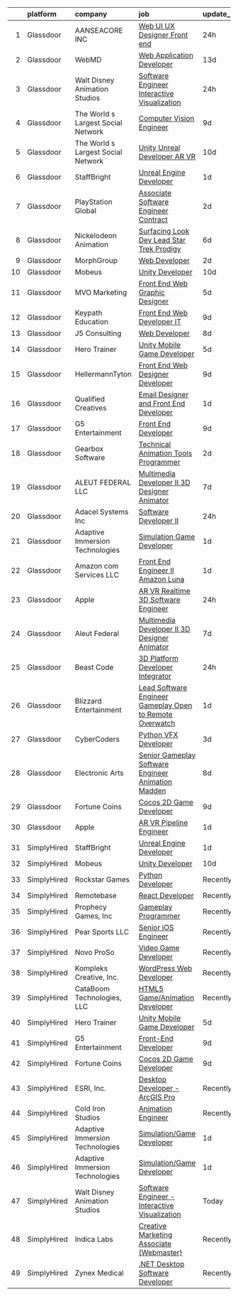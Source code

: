 

|    | platform    | company                            | job                                                                                                                                                                                                                                                                                                                                                                                                                                                                                                                                                                                                                                                                                                                                                                                                                                                                                                                                                                                                                                                                                                                                                                                                                                                                                                                                                                     | update_time   | location              |
|---:|:------------|:-----------------------------------|:------------------------------------------------------------------------------------------------------------------------------------------------------------------------------------------------------------------------------------------------------------------------------------------------------------------------------------------------------------------------------------------------------------------------------------------------------------------------------------------------------------------------------------------------------------------------------------------------------------------------------------------------------------------------------------------------------------------------------------------------------------------------------------------------------------------------------------------------------------------------------------------------------------------------------------------------------------------------------------------------------------------------------------------------------------------------------------------------------------------------------------------------------------------------------------------------------------------------------------------------------------------------------------------------------------------------------------------------------------------------|:--------------|:----------------------|
|  1 | Glassdoor   | AANSEACORE INC                     | [Web UI UX Designer  Front end ](https://www.glassdoor.com/partner/jobListing.htm?pos=125&ao=1136043&s=58&guid=0000018248ba66fea0c384d75aa81aad&src=GD_JOB_AD&t=SR&vt=w&ea=1&cs=1_75e1068d&cb=1659077552294&jobListingId=1008035316079&jrtk=3-0-1g94bkpqu2ino001-1g94bkprcihmr800-5106f7da2ec6d67c-)                                                                                                                                                                                                                                                                                                                                                                                                                                                                                                                                                                                                                                                                                                                                                                                                                                                                                                                                                                                                                                                                    | 24h           | Atlanta, GA           |
|  2 | Glassdoor   | WebMD                              | [Web Application Developer](https://www.glassdoor.com/partner/jobListing.htm?pos=121&ao=1136043&s=58&guid=0000018248ba66fea0c384d75aa81aad&src=GD_JOB_AD&t=SR&vt=w&cs=1_af5c2ab8&cb=1659077552291&jobListingId=1008008367061&jrtk=3-0-1g94bkpqu2ino001-1g94bkprcihmr800-e28f196c8044f50b-)                                                                                                                                                                                                                                                                                                                                                                                                                                                                                                                                                                                                                                                                                                                                                                                                                                                                                                                                                                                                                                                                              | 13d           | Atlanta, GA           |
|  3 | Glassdoor   | Walt Disney Animation Studios      | [Software Engineer   Interactive Visualization](https://www.glassdoor.com/partner/jobListing.htm?pos=103&ao=1110586&s=58&guid=0000018248ba66fea0c384d75aa81aad&src=GD_JOB_AD&t=SR&vt=w&cs=1_38560bdd&cb=1659077552289&jobListingId=1008036305329&cpc=C19BE7EA145E205E&jrtk=3-0-1g94bkpqu2ino001-1g94bkprcihmr800-600a1d9fa93cc267--6NYlbfkN0DAFTyt7pbDCC2JPO79CSdi1dIb81yjczP5qsKcZIxgiYm3-7g-689UM0rgypL64cpr5MGhacMiibJdUBJyC98GLFUukImUpC5_HleIpohsAzCPwQXsUfMomAEsu6z2X6XIsjp8EujM7jolmVQ8tDqqCzhguhGNxjgei8AewQDnUELubS5tdSF7mjvpWXYGNCpe__zbZBv4xdNabea38bdvNgVu98EwzoUdA2tUZA-ZkfPG4DqlTyqIkDsVdbcQPh1yGp5ikR72o141U_GwYQq-8IOsEpSWPJH2RsjPZJXKDPj5McxHdjJuMw-Tk_EacX4l9ExKuoVC-DeD5pqe8cFNu8qxQVDObqkyq6bEKzSUYSviS3jyKKw5NO3h5DOXVomORCU2ivhCPKArxRsdwsZKs1nz45CFZhtxeZ1MnVD7pj4iIxjZtRfL8Eqp39V6XFI%3D)                                                                                                                                                                                                                                                                                                                                                                                                                                                                                                                                                       | 24h           | Burbank, CA           |
|  4 | Glassdoor   | The World s Largest Social Network | [Computer Vision Engineer](https://www.glassdoor.com/partner/jobListing.htm?pos=108&ao=1110586&s=58&guid=0000018248ba66fea0c384d75aa81aad&src=GD_JOB_AD&t=SR&vt=w&ea=1&cs=1_7e16e4a2&cb=1659077552290&jobListingId=1008016092333&cpc=1160948BCBA38B5B&jrtk=3-0-1g94bkpqu2ino001-1g94bkprcihmr800-c21374c0df2462de--6NYlbfkN0DSgjPPcnEdvoK3uuxfISLALE6pB1FR7YSHOr_tSg5_QGIhoz_2VqUepdcKLBLI_zSI5rPHLCmBGW7I1SK_7udTTJ3BXAPBxGEILkgmIHY-EsfBgN6v5C_THtSc2Nx7LlTPzmSznimamg2CYkT-E55Rwvn-jHTb3lK1wU_oRUkMEwwdf5MRqFvlG6fTvroe0gK1LpeSpx7Qwt6AAoQLinCOPslqggQjlTleNiggyx2llCy6TIWQ_4vzI89FXWVyyXnkoC-1868vZtyBYyNuenSAF07fimFvesg47VF6FpLPU93Fa2PiL6Kx8qKkr1RCIHy9UU6sMsiDPDxNrQtNOWBTnah41PrzGXMGJcXwoGDdaI4Gtq6DU1vtXzEv0Hr1PCWxC6QLytbPZzBXt0sJnbTEgAlmxmwiDKi23x2xYDhNB8QtqazUJY0xttjAv-Y7xUYL9mh-vJf24f2IDzHUF-gZ2AvmOAw9_iHz7sf3V2bXb02Mrx3AVeF93g10eNU2Ro4HdIL8Gyswk2uPkByTf5QeaIdSD9N_BsS9SlG1Fzbo67d4SentsNad7j3QdMqc5pyQnUOeaMrX8_s5xnP0ASF8)                                                                                                                                                                                                                                                                                                                                                                                                                     | 9d            | Denver, CO            |
|  5 | Glassdoor   | The World s Largest Social Network | [Unity Unreal Developer  AR VR ](https://www.glassdoor.com/partner/jobListing.htm?pos=109&ao=1110586&s=58&guid=0000018248ba66fea0c384d75aa81aad&src=GD_JOB_AD&t=SR&vt=w&ea=1&cs=1_e500a8b2&cb=1659077552291&jobListingId=1008012651983&cpc=6FC5BA77C9A4CD78&jrtk=3-0-1g94bkpqu2ino001-1g94bkprcihmr800-6a9687f16436b173--6NYlbfkN0DSgjPPcnEdvoK3uuxfISLALE6pB1FR7YSHOr_tSg5_QGIhoz_2VqUepdcKLBLI_zRvkDZhvtF_k8miCmwKmbQ_d86ghCkWK5Iyn9zY4XJYRa_cJlbg1rLK4zZUQXMOjDscXw6-RhjxJQyns7_2qNLXsUWksOCT123nD7wpF_Hivl8vz11EM2MF_dMNNAswIqY-lcjaCqfQo2VG2N5eb5NkKXNI9BCmATICIR2lY_qO_ZIA2H9OCDX1MO069163yZ7HKlViTdyC5VQD10Xbun6cc7in0a2Ceo9qjr1Rfq_ZuCmdsLSKemsF5LJKgz5FwXhCoqruw6VaAOZ75lvRW-xFaD6LsVHYXrNw9TtZWRxtQ8mbNXeLT__B1AAdEn-3OXXHrx7uGjuautQt95zt_DZm0Y_jGfDnfvEnXdHIetfQzS_1GLq7aYvBXuskRQl6L0y84orbJxwe90GVFyCxh8sXEyG4IULGbqcgESnOh7T68lbZ7HUYWLgYx0wcF1QRq6Wt1ZvEbNRpMOQxtVRgElWA15pbg1h8madxqz6A1f_LXCG9YVbS6TjI2yiRzqsRFIzaZZRYWkAW6Cud3BmLyJVS)                                                                                                                                                                                                                                                                                                                                                                                                               | 10d           | Sausalito, CA         |
|  6 | Glassdoor   | StaffBright                        | [Unreal Engine Developer](https://www.glassdoor.com/partner/jobListing.htm?pos=107&ao=1110586&s=58&guid=0000018248ba66fea0c384d75aa81aad&src=GD_JOB_AD&t=SR&vt=w&ea=1&cs=1_c77f16f2&cb=1659077552290&jobListingId=1008033504860&cpc=F41FEAB56D215062&jrtk=3-0-1g94bkpqu2ino001-1g94bkprcihmr800-ff5345e9315537c8--6NYlbfkN0Aqv72EFK29NzEvbxi8aP-wZOYvXVEUPKBT5KIQeMTgxbApqDtxIZdDZoPgq6FL-63xn6UDxC6adgukD5cazUPSLeTbV7yMpi-pht1YdgKrYHCL2L_2rqXwdJ8kY94hjbrDrnbQ6yMeVLYyLEYeAFOpGIBfhlvN3aFfr7hqeVEZ7AcMOrGIJ2ushjDquTnVCeTK3QucrlCI5oeScePYUvOPGVYIqTjJJSmnboaPVK37NaTIFPZPEpklM0G9yxkcxBijzjeTNPyQI6hqJTbzz2B13EdptEFJ-SQOija8vjGeRY5HjyEVA06LhJVj_OOiJwR3jd3-Us8TbXuWcyhURqwhseAjbBUZeICo5xQj0qWqmpe_V6EcdQMBs681g8IFwSVLbfRBnc2kPhGBwZqfFkaT3nHepj_6xSggv27n4MLQ_77TwxAPQ8EX9zdCJn1hSP4jHRogjcpNiXNPyeyDM8D2eSDMyy-r9VMrdxrh_inF8OER2UuyBLkJkbjRoKqAQD6yEcGaVKm9xg%3D%3D)                                                                                                                                                                                                                                                                                                                                                                                                                                                                                          | 1d            | Remote                |
|  7 | Glassdoor   | PlayStation Global                 | [Associate Software Engineer  Contract ](https://www.glassdoor.com/partner/jobListing.htm?pos=117&ao=1136043&s=58&guid=0000018248ba66fea0c384d75aa81aad&src=GD_JOB_AD&t=SR&vt=w&ea=1&cs=1_69ce9bf7&cb=1659077552291&jobListingId=1008031450587&jrtk=3-0-1g94bkpqu2ino001-1g94bkprcihmr800-03ce7458d3a9f208-)                                                                                                                                                                                                                                                                                                                                                                                                                                                                                                                                                                                                                                                                                                                                                                                                                                                                                                                                                                                                                                                            | 2d            | San Diego, CA         |
|  8 | Glassdoor   | Nickelodeon Animation              | [Surfacing Look Dev Lead  Star Trek  Prodigy ](https://www.glassdoor.com/partner/jobListing.htm?pos=127&ao=1136043&s=58&guid=0000018248ba66fea0c384d75aa81aad&src=GD_JOB_AD&t=SR&vt=w&cs=1_f8c758f9&cb=1659077552294&jobListingId=1008024027910&jrtk=3-0-1g94bkpqu2ino001-1g94bkprcihmr800-b6191067f595f254-)                                                                                                                                                                                                                                                                                                                                                                                                                                                                                                                                                                                                                                                                                                                                                                                                                                                                                                                                                                                                                                                           | 6d            | Burbank, CA           |
|  9 | Glassdoor   | MorphGroup                         | [Web Developer](https://www.glassdoor.com/partner/jobListing.htm?pos=115&ao=1136043&s=58&guid=0000018248ba66fea0c384d75aa81aad&src=GD_JOB_AD&t=SR&vt=w&ea=1&cs=1_4c34ac53&cb=1659077552291&jobListingId=1008032025394&jrtk=3-0-1g94bkpqu2ino001-1g94bkprcihmr800-7a3edc92aa0afc92-)                                                                                                                                                                                                                                                                                                                                                                                                                                                                                                                                                                                                                                                                                                                                                                                                                                                                                                                                                                                                                                                                                     | 2d            | Chantilly, VA         |
| 10 | Glassdoor   | Mobeus                             | [Unity Developer](https://www.glassdoor.com/partner/jobListing.htm?pos=113&ao=1136043&s=58&guid=0000018248ba66fea0c384d75aa81aad&src=GD_JOB_AD&t=SR&vt=w&ea=1&cs=1_97e0a413&cb=1659077552291&jobListingId=1008012455848&jrtk=3-0-1g94bkpqu2ino001-1g94bkprcihmr800-8725804754ef9c43-)                                                                                                                                                                                                                                                                                                                                                                                                                                                                                                                                                                                                                                                                                                                                                                                                                                                                                                                                                                                                                                                                                   | 10d           | United, WV            |
| 11 | Glassdoor   | MVO Marketing                      | [Front End Web   Graphic Designer](https://www.glassdoor.com/partner/jobListing.htm?pos=101&ao=1110586&s=58&guid=0000018248ba66fea0c384d75aa81aad&src=GD_JOB_AD&t=SR&vt=w&ea=1&cs=1_edbd590f&cb=1659077552289&jobListingId=1008024519056&cpc=25F7D4ABB6558D0F&jrtk=3-0-1g94bkpqu2ino001-1g94bkprcihmr800-3b25daaea7107c67--6NYlbfkN0D788tVLZnHYB2JKTLmCXo4PydfvtZKcdbYx6lxKaz3Imdx95jlIVm00i35LBHAa-O4IzZZWOa0zLoaT7fNYN8AHYMUM6AAltPVchZhbRZic0KWdCPAKFFyP_-LGP_Ixo0BdG9O34TFUueAp7uKr6vBL2hBJYT88lFTd2urEJmiT2xL0FXt1NBoJKsQVlamHiKt641isKIdih162wroBRSTxRp5dgR3IvnsuG4ALi7jdMfGSSUxRRLHveEyk_Q2-N4OxgFH5oGg-aDkCNH9NW2RjJ5Oy6g-BH-b8OBTfhV2PrdTfHirCsxBl2KVeODLw15fZuYRkHpTPBR28AzhnIOkBdLuZq5gTndhr-5wzB76zAhFIsthG_A7TinAfpyu9CvRWODu7nlGSwn_FD_3P6No_ZaD3m6jxCpdhHzaUXVHp5_yxNfhTYBoPzRdNIo1OKDXwcAMEvuJMpNyV1Q-uHOLnJPn0p0xUTwFdQO4P2qQ4oJOLkBYMarKA7Jq7klRiLnyErcWMVzV_SEQrw73idgO)                                                                                                                                                                                                                                                                                                                                                                                                                                                                             | 5d            | Roswell, GA           |
| 12 | Glassdoor   | Keypath Education                  | [Front End Web Developer   IT](https://www.glassdoor.com/partner/jobListing.htm?pos=104&ao=1110586&s=58&guid=0000018248ba66fea0c384d75aa81aad&src=GD_JOB_AD&t=SR&vt=w&ea=1&cs=1_58d47960&cb=1659077552290&jobListingId=1008016122648&cpc=9C2286EA3771AAF6&jrtk=3-0-1g94bkpqu2ino001-1g94bkprcihmr800-78f317af56e3f18c--6NYlbfkN0B5yzmwsWuqFEnZ4KZ0oZggF_kecX9RXCcNgmDdqnpqNuS9SQwkvMm25LJOlwnoQeRGVNLuM68xe_XBupscoGWwLuAmAECc7b1ebtEBdhfC5DUw0FIOA52Rp9Xn4PKH-c0divItmOUKO7DkM3INqiqcAzduqg14ZHADXTMottiuw7WUxXzUup9t1JXlxov6LZSuBKPpbeV-6elp0PgNDtKUoprqZ50ObeCvRqj-Zt3JiHxw1b0JeGzmnne3ikyPE3JHS40u91ph-7Z8VpxelflD9uGMnzzz9JOtQQO2XcWO5x4FOfg4JT5N3xa5tmm4HOoNa4lVYZCj5oOhA8e0QmSi5Sh-3eV4h8quqXH93q5EToGaMr6RMF_yoDRH5ieR7ibc-h9khjLUWrDBlL5oIt0AclVyVHJmpl-K1FRn_2rKMwy1O0W-P9UODZ-efumgrKK0YJEI9xWUsEAqE1Ni5T_WGmc7OlH5XBsOepxLmDdPM-xKU8Vj-uGJtUw2yxvCQkdNdiD2sPuDPVVAIi7-H4-SyzOmL16zktEIfdY5C9Spbn_ZxrDYM3t5NbwsqElIJFr_0UXpZOC1oesExMLH2bAPXVtXCOqihsoF-8gR1Ut4kXqGBzNqu6bN)                                                                                                                                                                                                                                                                                                                                                                                 | 9d            | Schaumburg, IL        |
| 13 | Glassdoor   | J5 Consulting                      | [Web Developer](https://www.glassdoor.com/partner/jobListing.htm?pos=124&ao=1136043&s=58&guid=0000018248ba66fea0c384d75aa81aad&src=GD_JOB_AD&t=SR&vt=w&ea=1&cs=1_4d5b5b59&cb=1659077552294&jobListingId=1008018242416&jrtk=3-0-1g94bkpqu2ino001-1g94bkprcihmr800-8d633f17a317ae0f-)                                                                                                                                                                                                                                                                                                                                                                                                                                                                                                                                                                                                                                                                                                                                                                                                                                                                                                                                                                                                                                                                                     | 8d            | Chantilly, VA         |
| 14 | Glassdoor   | Hero Trainer                       | [Unity Mobile Game Developer](https://www.glassdoor.com/partner/jobListing.htm?pos=112&ao=1136043&s=58&guid=0000018248ba66fea0c384d75aa81aad&src=GD_JOB_AD&t=SR&vt=w&ea=1&cs=1_3ca9aa84&cb=1659077552291&jobListingId=1008024775969&jrtk=3-0-1g94bkpqu2ino001-1g94bkprcihmr800-99541d7b00e6f9fc-)                                                                                                                                                                                                                                                                                                                                                                                                                                                                                                                                                                                                                                                                                                                                                                                                                                                                                                                                                                                                                                                                       | 5d            | Remote                |
| 15 | Glassdoor   | HellermannTyton                    | [Front End Web Designer Developer](https://www.glassdoor.com/partner/jobListing.htm?pos=128&ao=1136043&s=58&guid=0000018248ba66fea0c384d75aa81aad&src=GD_JOB_AD&t=SR&vt=w&ea=1&cs=1_1af96b81&cb=1659077552295&jobListingId=1008015633229&jrtk=3-0-1g94bkpqu2ino001-1g94bkprcihmr800-dbe7d8bfa1e421c8-)                                                                                                                                                                                                                                                                                                                                                                                                                                                                                                                                                                                                                                                                                                                                                                                                                                                                                                                                                                                                                                                                  | 9d            | Milwaukee, WI         |
| 16 | Glassdoor   | Qualified Creatives                | [Email Designer and Front End Developer](https://www.glassdoor.com/partner/jobListing.htm?pos=122&ao=1136043&s=58&guid=0000018248ba66fea0c384d75aa81aad&src=GD_JOB_AD&t=SR&vt=w&ea=1&cs=1_cf5c5f84&cb=1659077552292&jobListingId=1008033137025&jrtk=3-0-1g94bkpqu2ino001-1g94bkprcihmr800-7ca1089cb3beb639-)                                                                                                                                                                                                                                                                                                                                                                                                                                                                                                                                                                                                                                                                                                                                                                                                                                                                                                                                                                                                                                                            | 1d            | Fort Lauderdale, FL   |
| 17 | Glassdoor   | G5 Entertainment                   | [Front End Developer](https://www.glassdoor.com/partner/jobListing.htm?pos=111&ao=1136043&s=58&guid=0000018248ba66fea0c384d75aa81aad&src=GD_JOB_AD&t=SR&vt=w&cs=1_058ed866&cb=1659077552291&jobListingId=1008014904853&jrtk=3-0-1g94bkpqu2ino001-1g94bkprcihmr800-f3abba0302d8d498-)                                                                                                                                                                                                                                                                                                                                                                                                                                                                                                                                                                                                                                                                                                                                                                                                                                                                                                                                                                                                                                                                                    | 9d            | Remote                |
| 18 | Glassdoor   | Gearbox Software                   | [Technical Animation Tools Programmer](https://www.glassdoor.com/partner/jobListing.htm?pos=120&ao=1136043&s=58&guid=0000018248ba66fea0c384d75aa81aad&src=GD_JOB_AD&t=SR&vt=w&ea=1&cs=1_dbbe3e26&cb=1659077552291&jobListingId=1008029963137&jrtk=3-0-1g94bkpqu2ino001-1g94bkprcihmr800-6d93732b1841f5c1-)                                                                                                                                                                                                                                                                                                                                                                                                                                                                                                                                                                                                                                                                                                                                                                                                                                                                                                                                                                                                                                                              | 2d            | Frisco, TX            |
| 19 | Glassdoor   | ALEUT FEDERAL LLC                  | [Multimedia Developer II   3D Designer Animator](https://www.glassdoor.com/partner/jobListing.htm?pos=123&ao=1136043&s=58&guid=0000018248ba66fea0c384d75aa81aad&src=GD_JOB_AD&t=SR&vt=w&ea=1&cs=1_fd6ee54c&cb=1659077552292&jobListingId=1008020532641&jrtk=3-0-1g94bkpqu2ino001-1g94bkprcihmr800-6861b7da3f143f87-)                                                                                                                                                                                                                                                                                                                                                                                                                                                                                                                                                                                                                                                                                                                                                                                                                                                                                                                                                                                                                                                    | 7d            | Colorado Springs, CO  |
| 20 | Glassdoor   | Adacel Systems Inc                 | [Software Developer II](https://www.glassdoor.com/partner/jobListing.htm?pos=116&ao=1136043&s=58&guid=0000018248ba66fea0c384d75aa81aad&src=GD_JOB_AD&t=SR&vt=w&ea=1&cs=1_80031adb&cb=1659077552291&jobListingId=1008035461816&jrtk=3-0-1g94bkpqu2ino001-1g94bkprcihmr800-b2f58a6daf0206d2-)                                                                                                                                                                                                                                                                                                                                                                                                                                                                                                                                                                                                                                                                                                                                                                                                                                                                                                                                                                                                                                                                             | 24h           | Orlando, FL           |
| 21 | Glassdoor   | Adaptive Immersion Technologies    | [Simulation Game Developer](https://www.glassdoor.com/partner/jobListing.htm?pos=102&ao=1110586&s=58&guid=0000018248ba66fea0c384d75aa81aad&src=GD_JOB_AD&t=SR&vt=w&ea=1&cs=1_22ade9db&cb=1659077552290&jobListingId=1008033134992&cpc=C891152315FA1AD8&jrtk=3-0-1g94bkpqu2ino001-1g94bkprcihmr800-8696b9e614df0506--6NYlbfkN0Ah9U34QtNT-Rg7ow0I6j33eRcaaM9l7k5iW_6MlROAU0HQnuUL2uxLKSiskT1dvNKJrLJNOcVfRYh6zJkw4erGg5h66n8ksKwr6mUwUADIHrzs_MmvP5G2FHV5Qsh4jlJ6hb429Zq0t_uQi2QjuGsQrYuVHVmrbkVoaVQkHIdGtPuDinc7CtWL0V7Omp8Ej6ewdNvDYsagQz04PpKwFJv888EW_voTIewCy65SnN3MBA-Ag8rBYtH0Enq3P8xxpvUDoKwKTvso-cx7VlsFYSmnqyULKs5_--SBtym80galkTE49Of4dUGZTqXqIyYFcXW8KodtKwIThQ1rOGJHMZrRJfjM-lsSGefA9lDwdQsb8gmmryUtPGfb8ycr5r3_d2Cw0VZz3dQOYNdLmAoumyUlFDDum3Szs3546OV4VxsCaveyXZb-JDeEQTIJDjwUXZ-Ld7-UNmWFKNinxZP_RIpe6WlzBD3kmDqMgirUrtTfH_QaJnwgRXfcU3ZWJx7Dq-I%3D)                                                                                                                                                                                                                                                                                                                                                                                                                                                                                                      | 1d            | Remote                |
| 22 | Glassdoor   | Amazon com Services LLC            | [Front End Engineer II  Amazon Luna](https://www.glassdoor.com/partner/jobListing.htm?pos=130&ao=1136043&s=58&guid=0000018248ba66fea0c384d75aa81aad&src=GD_JOB_AD&t=SR&vt=w&cs=1_00b54f86&cb=1659077552295&jobListingId=1008033583076&jrtk=3-0-1g94bkpqu2ino001-1g94bkprcihmr800-10a1760937520cb2-)                                                                                                                                                                                                                                                                                                                                                                                                                                                                                                                                                                                                                                                                                                                                                                                                                                                                                                                                                                                                                                                                     | 1d            | Irvine, CA            |
| 23 | Glassdoor   | Apple                              | [AR VR Realtime 3D Software Engineer](https://www.glassdoor.com/partner/jobListing.htm?pos=105&ao=1110586&s=58&guid=0000018248ba66fea0c384d75aa81aad&src=GD_JOB_AD&t=SR&vt=w&cs=1_b08d119b&cb=1659077552290&jobListingId=1008036908137&cpc=AC285F3A3ECA6BB0&jrtk=3-0-1g94bkpqu2ino001-1g94bkprcihmr800-0f73be7f4cf41a64--6NYlbfkN0BvKrLyj5gPmtZO9T8euul8TCxuuKNOtzRJOomxnwSEodTz2Bc-sPZlbtkML8D-m4oymYuDOJ2Dght650NHD4t2m9c4KkBkVk93t2OEyZsxPwOfyATWLwA77C5i4Syp58EaetaZ40se1T4KK1y4M1ZecJgNSprSvBkO0JW9pd1MG6WMmZ-p2Xn2q2aA555qTL6aWsmLCtY369OC2zOyOzm2lHp67THRxafQwTR86HA0knCX7XVoP2oo2RK8msB9LWNK-bJ5eSMzupCVRmMbdmQK59hlsP-E_9yqJFd-JUDiSUyuD4ZOCofD92GASFdZIMvcBO33j80WjjZtuvQzrUvxm4IYL6V84CCdxKNLxVD5qDtb0f6FVzbS4XibDgx79XM5yo8f2FHS-vMleb6dWSbV1w06YM3y9Cs-qqqQV0mVPVHH7hBuysQvduIC0b6wzKWWMml8g94wSbW5bX_KNYhUI_LEtViUi66ykJVuKEs3UGSa9OCmVWK9ADZiG8QiylQg9TxiQCtr9yoRAbqFrmWzDAxwBpPOF270IjFRz97OPcwJErd-bQJr1TjqXXyetxFTYG-pfW5I0QOzwmymtHcvZk7F9h7vTiaLigYVAf0eYxKV9purBDd6rTsU8Wtm3HqrZ-C6jJ4hBf42sjdIZqAxJuLI8nRbqly4RWR_5Ht1JTZyWzbDpldNg-3ZhMCrn_Q7Jlh5Bvd41BOMnOBs5hnS05xLVCWSh23n0_XwJLSxu_lK-Rd8nz-MGwzu24SSpY4d_fM-q5zs-wVmU2C7tZeRCyuYwhE2hVJ9sNHMSztVTx4UteibL3x7GC4tKzuny4zAR667Q6h6hUIuVsrlPCi060yqhx-jPV1F4EnTWN0vGWXwbvUaIPN8920hHlMNNItKh-hfkOKPJo5GTKfmG1F9Li-zMtWS6Su5KWGQMB2Gmtux0kAn_tQs4w5gzqyZcubUiaFkJn8vO-hLpVM5EDEVwugBMQ6LB00%3D) | 24h           | Boulder, CO           |
| 24 | Glassdoor   | Aleut Federal                      | [Multimedia Developer II   3D Designer Animator](https://www.glassdoor.com/partner/jobListing.htm?pos=129&ao=1136043&s=58&guid=0000018248ba66fea0c384d75aa81aad&src=GD_JOB_AD&t=SR&vt=w&cs=1_d998c24b&cb=1659077552295&jobListingId=1008021020998&jrtk=3-0-1g94bkpqu2ino001-1g94bkprcihmr800-3aa78bb73d048592-)                                                                                                                                                                                                                                                                                                                                                                                                                                                                                                                                                                                                                                                                                                                                                                                                                                                                                                                                                                                                                                                         | 7d            | Colorado Springs, CO  |
| 25 | Glassdoor   | Beast Code                         | [3D Platform Developer   Integrator](https://www.glassdoor.com/partner/jobListing.htm?pos=119&ao=1136043&s=58&guid=0000018248ba66fea0c384d75aa81aad&src=GD_JOB_AD&t=SR&vt=w&ea=1&cs=1_dfb5f0a7&cb=1659077552291&jobListingId=1008035053779&jrtk=3-0-1g94bkpqu2ino001-1g94bkprcihmr800-69544c936987c890-)                                                                                                                                                                                                                                                                                                                                                                                                                                                                                                                                                                                                                                                                                                                                                                                                                                                                                                                                                                                                                                                                | 24h           | Fort Walton Beach, FL |
| 26 | Glassdoor   | Blizzard Entertainment             | [Lead Software Engineer  Gameplay  Open to Remote    Overwatch](https://www.glassdoor.com/partner/jobListing.htm?pos=126&ao=1136043&s=58&guid=0000018248ba66fea0c384d75aa81aad&src=GD_JOB_AD&t=SR&vt=w&cs=1_1c32c15b&cb=1659077552294&jobListingId=1008033525660&jrtk=3-0-1g94bkpqu2ino001-1g94bkprcihmr800-3fbcedc13dc51f81-)                                                                                                                                                                                                                                                                                                                                                                                                                                                                                                                                                                                                                                                                                                                                                                                                                                                                                                                                                                                                                                          | 1d            | Irvine, CA            |
| 27 | Glassdoor   | CyberCoders                        | [Python VFX Developer](https://www.glassdoor.com/partner/jobListing.htm?pos=110&ao=1110586&s=58&guid=0000018248ba66fea0c384d75aa81aad&src=GD_JOB_AD&t=SR&vt=w&ea=1&cs=1_08d8e42f&cb=1659077552291&jobListingId=1008028546383&cpc=2CAED5C921A5F994&jrtk=3-0-1g94bkpqu2ino001-1g94bkprcihmr800-53680b82fcd18606--6NYlbfkN0CpFJQzrgRR8WqXWK1qKKEqALWJw739KlKqr2H-MSI4eoBlI4EFrmor2FYZMP3muM1_EXMsZV3kh7pM3awCHfVvK6IxO_E4lgOr2VSJsU229OZh9RNODgy4wyoLk_rRfgIQCIszgVLah18XIu6bdc12ebYjvwTbvS9huGbjp4j2enqtZoIe785S5sm94-mPFPmxevmeGt5VFqGfJkL_GTXf1Rnp6S7JIvr6TndjHi6z74-wfpyuCMdL-u_xVM5Kxyu15Nvqe0-GS1P5ZA3FHv84-5mqN4_XnzUy1HqUWxRfSRHGb5fQ6_UIwrHnjW380m7to4qjWA31rBOC646ZdXeStJHTN3CBOBKehwu-SAPOSi4Iqjr5Fdm17uzih2nHE5wQhlWKFCLbbaz3RpePBmwgGeRs3D7O7Gitey0L8O2GE5rOGKwwwD-H7-tFAUWhdAdffDrxY2gvousjSJIFOSoV7YQhqXZ1hbs6n28-DwzBBNxOl8bKFoxEnAaSetOT7ugYA_v7qxQYFC1RmxzLyzcSOkTF3tXEqEixzdL3xs35EheUqe04us4eJE5ZKdhkMJk30Qmv-gbHLe5AVQiAlK2YDHgCf9b2d5A1EdLdrdXOEzin9nNE8s2FKLPTB8UqBaLLOmIjcDD1hn3Jm9i9Id_rsyClDTz2PaA0yI4xkU09d7fCLVEGnh_reyq8zT1Ezb57a2FV_Q1_0pqCBW14nCUCDKEupfeu3IDXWEcKFfeW6tdIpkQ-6sHsqF1XWUEB4yYMVDDqIy_GK34h3KZGkW2BaWOYmpYIF4KM4TAQd4-QryNx6Q85DhUYTAXMGkrGCj1qApauVXlrN-4DbVaWMgDqyi31_2n7IAXqb-qnEk1oVIUY0LJT6np6w1ORyar0kXNcwYTBlugvXKArVFemYZNuNEw41yZhHdaAr79rZaV13OUXyKnVIRbNkZv7AXzioNBWdExIBsYOGW_2bdkQvXdGKXQGNUKZWv8%3D)           | 3d            | Burbank, CA           |
| 28 | Glassdoor   | Electronic Arts                    | [Senior Gameplay Software Engineer  Animation    Madden](https://www.glassdoor.com/partner/jobListing.htm?pos=118&ao=1136043&s=58&guid=0000018248ba66fea0c384d75aa81aad&src=GD_JOB_AD&t=SR&vt=w&cs=1_7650ffd0&cb=1659077552291&jobListingId=1008017356081&jrtk=3-0-1g94bkpqu2ino001-1g94bkprcihmr800-ed60ce436b362348-)                                                                                                                                                                                                                                                                                                                                                                                                                                                                                                                                                                                                                                                                                                                                                                                                                                                                                                                                                                                                                                                 | 8d            | Orlando, FL           |
| 29 | Glassdoor   | Fortune Coins                      | [Cocos 2D Game Developer](https://www.glassdoor.com/partner/jobListing.htm?pos=114&ao=1136043&s=58&guid=0000018248ba66fea0c384d75aa81aad&src=GD_JOB_AD&t=SR&vt=w&ea=1&cs=1_f04a3b31&cb=1659077552291&jobListingId=1008014796451&jrtk=3-0-1g94bkpqu2ino001-1g94bkprcihmr800-1bcab52bcc4e246a-)                                                                                                                                                                                                                                                                                                                                                                                                                                                                                                                                                                                                                                                                                                                                                                                                                                                                                                                                                                                                                                                                           | 9d            | Remote                |
| 30 | Glassdoor   | Apple                              | [AR VR Pipeline Engineer](https://www.glassdoor.com/partner/jobListing.htm?pos=106&ao=1110586&s=58&guid=0000018248ba66fea0c384d75aa81aad&src=GD_JOB_AD&t=SR&vt=w&cs=1_d6e1594a&cb=1659077552290&jobListingId=1008034378499&cpc=A65DF3A704A48F9B&jrtk=3-0-1g94bkpqu2ino001-1g94bkprcihmr800-0cffdd0be085feff--6NYlbfkN0BvKrLyj5gPmtZO9T8euul8TCxuuKNOtzRJOomxnwSEodTz2Bc-sPZl1dBMH13w-jN6hrh9XSwbkvpD-JRuZY4SwAFmowryhv20W0ufhnxM5K6OWJ-i5BL9n2wmnJlXD-uDh2zdBkIW6vfd2hUBPCycBIOo98RSrZT_2dfW-xt4eesCZZF7mBnw3Q4MBSFjuxOcCXDtM2Yaz62fNfHWujI2KFnlZUq3E-GLjSYyY6JSgrN3W1CG0-ynwBZnVYc9fJk6vFyYo29lY5Cl0juXDN_ixaY9Zp6ZTrMri_Bx_iR3ADGqWOXJ0H9-V_ZCM9b5sH2X5Ku0PEUaiqA6gpQcCIoFUVmV8r2-0Mvtr-VW-7ytNglM6jrNt6C3-XL_xkXqn4T26YLSkpfQVfUronNabpjaFxUmcXtlZc9H3IFOcBTq4IGexMqeT0VLjeHFEh_W8SNQCvppHgAK4GFFdwJoeHH4zWuxlXlMHVtA_XAJS-HxzQCcTHA21jRy8yQA9FPd3d7_Pu4v282N9oqDW2vRvD2dNRp8xRx7qkzcipkqw2HP2p7tY1KJmVCQYqf6Tl3Sk0jXd23TeBAWs3KRcsM10_GuhddX1AmI7QLHEhiMJjoTQ_tNzgfBGOT2Gm3QL_TU-B-d7yurBgYxiYjshjKH1s3EPzuEEcN2wcY2G9lent27iCdgxpZVweCaVMKOAtlDRRR59NPkXjC0YWA4bPc6CEUFsitD1BOu40NYYbWCWADgY17QX90Ax461gdiD_eKTN1N0s3aSmqx1CmEFvINtnSXRP69NDgVL2HDTpAAIAaWOUYkL9iqgNzmgm2Xln95oWzkmZb6dnzFe8ofzidyjPTOoe7lyD7utUQQWmhmb4phyuvgfPBuUsdvpriEKNozIz3-GRQX9L58NdlQBfm2JuWI_Bd7oChH5TZwYXTGcQcIyWpSZg4bPL_u8YGIhT9TCfMy6i9gGyeqpXQ%3D%3D)                               | 1d            | Seattle, WA           |
| 31 | SimplyHired | StaffBright                        | [Unreal Engine Developer](https://www.simplyhired.com/job/RbI9U6-Nz_TiJuHpFZkvQobphJZozBQdn56bSD3wB8jzo6OWklKLKw?q=animation+developer)                                                                                                                                                                                                                                                                                                                                                                                                                                                                                                                                                                                                                                                                                                                                                                                                                                                                                                                                                                                                                                                                                                                                                                                                                                 | 1d            | Remote                |
| 32 | SimplyHired | Mobeus                             | [Unity Developer](https://www.simplyhired.com/job/7J-AAN-M6HqUAnjEmqgHgMtoiKyE6faZcNgI_4b5IThQPkpLSQ4fmg?q=animation+developer)                                                                                                                                                                                                                                                                                                                                                                                                                                                                                                                                                                                                                                                                                                                                                                                                                                                                                                                                                                                                                                                                                                                                                                                                                                         | 10d           | United, WV            |
| 33 | SimplyHired | Rockstar Games                     | [Python Developer](https://www.simplyhired.com/job/NocNYu1zaiZSEKQFVRtQ7-07ZtqQGlqh52A79re5d67EhMcb4WnOvA?q=animation+developer)                                                                                                                                                                                                                                                                                                                                                                                                                                                                                                                                                                                                                                                                                                                                                                                                                                                                                                                                                                                                                                                                                                                                                                                                                                        | Recently      | New York, NY          |
| 34 | SimplyHired | Remotebase                         | [React Developer](https://www.simplyhired.com/job/ld6TNVdESPm10EhPZOY2CAZ-jIWI8guBJyi5U4oNa9yu-qrl1oPzxw?q=animation+developer)                                                                                                                                                                                                                                                                                                                                                                                                                                                                                                                                                                                                                                                                                                                                                                                                                                                                                                                                                                                                                                                                                                                                                                                                                                         | Recently      | United States         |
| 35 | SimplyHired | Prophecy Games, Inc                | [Gameplay Programmer](https://www.simplyhired.com/job/h3wUc9X_Z8b0Ki14jhmQPrC6-Z6F0zpN31akjwQSclpj6kHATp-uDQ?q=animation+developer)                                                                                                                                                                                                                                                                                                                                                                                                                                                                                                                                                                                                                                                                                                                                                                                                                                                                                                                                                                                                                                                                                                                                                                                                                                     | Recently      | Alpharetta, GA        |
| 36 | SimplyHired | Pear Sports LLC                    | [Senior iOS Engineer](https://www.simplyhired.com/job/ogE_FKcrmOauLNW0WPOvD_K_Rc_YLFLOi7yqUsR0pGeMMVeNCusxUw?q=animation+developer)                                                                                                                                                                                                                                                                                                                                                                                                                                                                                                                                                                                                                                                                                                                                                                                                                                                                                                                                                                                                                                                                                                                                                                                                                                     | Recently      | Remote                |
| 37 | SimplyHired | Novo ProSo                         | [Video Game Developer](https://www.simplyhired.com/job/AS_RVkKzbpZe9hmYQoSTRcdyU_xw3kSxk9ZoUP7tOns3El3f_1x1TQ?q=animation+developer)                                                                                                                                                                                                                                                                                                                                                                                                                                                                                                                                                                                                                                                                                                                                                                                                                                                                                                                                                                                                                                                                                                                                                                                                                                    | Recently      | Warrensburg, MO       |
| 38 | SimplyHired | Kompleks Creative, Inc.            | [WordPress Web Developer](https://www.simplyhired.com/job/clnU0xKRTuyyk7JggZg0IBwHdHfUMCCZGAiMCCFsrsUE36YbcxMH2Q?q=animation+developer)                                                                                                                                                                                                                                                                                                                                                                                                                                                                                                                                                                                                                                                                                                                                                                                                                                                                                                                                                                                                                                                                                                                                                                                                                                 | Recently      | Durham, NC            |
| 39 | SimplyHired | CataBoom Technologies, LLC         | [HTML5 Game/Animation Developer](https://www.simplyhired.com/job/rcD9kqRruTFu3sLPN7RcYmKqhwYda35Xkfl4DXnDIh1VgwPtoMUoDw?q=animation+developer)                                                                                                                                                                                                                                                                                                                                                                                                                                                                                                                                                                                                                                                                                                                                                                                                                                                                                                                                                                                                                                                                                                                                                                                                                          | Recently      | Richardson, TX        |
| 40 | SimplyHired | Hero Trainer                       | [Unity Mobile Game Developer](https://www.simplyhired.com/job/xWspB4OCY15ivV8yoCWMKMnWMHJUbDzwnjYWd6YsZQR3UYj_M5PKPA?q=animation+developer)                                                                                                                                                                                                                                                                                                                                                                                                                                                                                                                                                                                                                                                                                                                                                                                                                                                                                                                                                                                                                                                                                                                                                                                                                             | 5d            | Remote                |
| 41 | SimplyHired | G5 Entertainment                   | [Front-End Developer](https://www.simplyhired.com/job/zKfcymdm3jmvJkBPXSuTDEK61tlLrs7TDRlx0PAnh1xsM9fx_-M9Zw?q=animation+developer)                                                                                                                                                                                                                                                                                                                                                                                                                                                                                                                                                                                                                                                                                                                                                                                                                                                                                                                                                                                                                                                                                                                                                                                                                                     | 9d            | Remote                |
| 42 | SimplyHired | Fortune Coins                      | [Cocos 2D Game Developer](https://www.simplyhired.com/job/kBw9x8f9uFCyRtwg5kJb17iXBteY7dUA0MZCJQFWo5qCo8V6GuT-gQ?q=animation+developer)                                                                                                                                                                                                                                                                                                                                                                                                                                                                                                                                                                                                                                                                                                                                                                                                                                                                                                                                                                                                                                                                                                                                                                                                                                 | 9d            | Remote                |
| 43 | SimplyHired | ESRI, Inc.                         | [Desktop Developer - ArcGIS Pro](https://www.simplyhired.com/job/Pn0jlgPOSBBY-nMbXrtFeV4yvqyMnKMGCwWZz4L1Vtp9irTKUDf2Rg?q=animation+developer)                                                                                                                                                                                                                                                                                                                                                                                                                                                                                                                                                                                                                                                                                                                                                                                                                                                                                                                                                                                                                                                                                                                                                                                                                          | Recently      | Remote                |
| 44 | SimplyHired | Cold Iron Studios                  | [Animation Engineer](https://www.simplyhired.com/job/_k9O-EHdSx8NESZMFWM66htNlUjbI1UCI5s37Wea0oYwUMx34VHqVg?q=animation+developer)                                                                                                                                                                                                                                                                                                                                                                                                                                                                                                                                                                                                                                                                                                                                                                                                                                                                                                                                                                                                                                                                                                                                                                                                                                      | Recently      | Remote                |
| 45 | SimplyHired | Adaptive Immersion Technologies    | [Simulation/Game Developer](https://www.simplyhired.com/job/xt1bXe-Hgg6UDhW6Brfrvkr_syP5woUD3sCZAgUi1qNYMM5Q28E2lw?q=animation+developer)                                                                                                                                                                                                                                                                                                                                                                                                                                                                                                                                                                                                                                                                                                                                                                                                                                                                                                                                                                                                                                                                                                                                                                                                                               | 1d            | Remote                |
| 46 | SimplyHired | Adaptive Immersion Technologies    | [Simulation/Game Developer](https://www.simplyhired.com/job/xt1bXe-Hgg6UDhW6Brfrvkr_syP5woUD3sCZAgUi1qNYMM5Q28E2lw?q=animation+developer)                                                                                                                                                                                                                                                                                                                                                                                                                                                                                                                                                                                                                                                                                                                                                                                                                                                                                                                                                                                                                                                                                                                                                                                                                               | 1d            | Remote                |
| 47 | SimplyHired | Walt Disney Animation Studios      | [Software Engineer - Interactive Visualization](https://www.simplyhired.com/job/oYRVl2ww7kXandKGxYuBiPq1NL1gmPHqNB8RtkeeCotyoqih8qBexA?q=animation+developer)                                                                                                                                                                                                                                                                                                                                                                                                                                                                                                                                                                                                                                                                                                                                                                                                                                                                                                                                                                                                                                                                                                                                                                                                           | Today         | Burbank, CA           |
| 48 | SimplyHired | Indica Labs                        | [Creative Marketing Associate (Webmaster)](https://www.simplyhired.com/job/CiOYg9ZwXWnfAfWFYgpeXNQ65sUJYFSHCYI9aKhasdAuHPtez9K0_g?q=animation+developer)                                                                                                                                                                                                                                                                                                                                                                                                                                                                                                                                                                                                                                                                                                                                                                                                                                                                                                                                                                                                                                                                                                                                                                                                                | Recently      | Albuquerque, NM       |
| 49 | SimplyHired | Zynex Medical                      | [.NET Desktop Software Developer](https://www.simplyhired.com/job/CkZS4u7p1I92Dp42AUwS_a_ddjsrJw7_CNhZYtWMjYq5qdAiX22kGQ?q=animation+developer)                                                                                                                                                                                                                                                                                                                                                                                                                                                                                                                                                                                                                                                                                                                                                                                                                                                                                                                                                                                                                                                                                                                                                                                                                         | Recently      | Englewood, CO         |